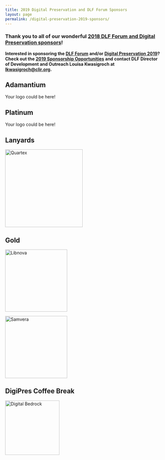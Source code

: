 ```yaml
---
title: 2019 Digital Preservation and DLF Forum Sponsors
layout: page
permalink: /digital-preservation-2019-sponsors/
---
```


### **Thank you to all of our wonderful [2018 DLF Forum and Digital Preservation sponsors](https://ndsa.org/digital-preservation-2018-sponsors/)!**


**Interested in sponsoring the [DLF Forum](https://forum2019.diglib.org) and/or [Digital Preservation 2019](https://ndsa.org/meetings/)? Check out the [2019 Sponsorship Opportunities](https://forum2019.diglib.org/sponsorship-opportunities/) and contact DLF Director of Development and Outreach Louisa Kwasigroch at [lkwasigroch@clir.org](mailto:lkwasigroch@clir.org).**

## **Adamantium**

Your logo could be here!


## **Platinum**

Your logo could be here!


## **Lanyards**

[<img alt="Quartex" width="250" src='{{ "/images/sponsors/Quartex_pos_rgb - transparent 1000px w.png"}}'>](https://www.quartexcollections.com/)


## **Gold**

[<img alt="Libnova" width="200" src='{{ "/images/sponsors/LIBNOVA-logo.png"}}'>](https://www.libnova.com/en)

[<img alt="Samvera" width="200" src='{{ "/images/sponsors/samvera-fall-TM.jpg"}}'>](https://samvera.org)


## **DigiPres Coffee Break**

[<img alt="Digital Bedrock" width="175" src='{{ "/images/sponsors/Digital_Bedrock_logoB.jpg"}}'>](https://www.digitalbedrock.com)
